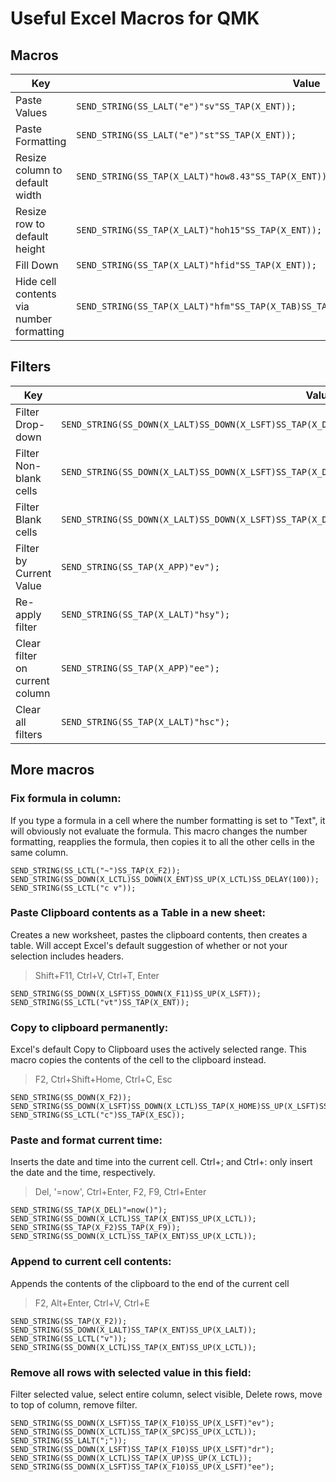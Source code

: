 # Useful Excel Macros for QMK


## Macros

| Key | Value |
| ----------- | ----------- |
| Paste Values | `SEND_STRING(SS_LALT("e")"sv"SS_TAP(X_ENT));`       |
| Paste Formatting | `SEND_STRING(SS_LALT("e")"st"SS_TAP(X_ENT));    `    |
| Resize column to default width | `SEND_STRING(SS_TAP(X_LALT)"how8.43"SS_TAP(X_ENT));` |
| Resize row to default height | `SEND_STRING(SS_TAP(X_LALT)"hoh15"SS_TAP(X_ENT));` |
| Fill Down | `SEND_STRING(SS_TAP(X_LALT)"hfid"SS_TAP(X_ENT));` |
| Hide cell contents via number formatting | `SEND_STRING(SS_TAP(X_LALT)"hfm"SS_TAP(X_TAB)SS_TAP(X_END)SS_TAP(X_TAB)";;;"SS_TAP(X_ENT));` |

## Filters
| Key | Value |
| ----------- | ----------- |
| Filter Drop-down | `SEND_STRING(SS_DOWN(X_LALT)SS_DOWN(X_LSFT)SS_TAP(X_DOWN)SS_UP(X_LSFT)SS_UP(X_LALT));`|
| Filter Non-blank cells | `SEND_STRING(SS_DOWN(X_LALT)SS_DOWN(X_LSFT)SS_TAP(X_DOWN)SS_UP(X_LSFT)SS_UP(X_LALT)"fn"SS_TAP(X_ENT));` |
| Filter Blank cells | `SEND_STRING(SS_DOWN(X_LALT)SS_DOWN(X_LSFT)SS_TAP(X_DOWN)SS_UP(X_LSFT)SS_UP(X_LALT)"fe"SS_TAP(X_ENT));` |
| Filter by Current Value | `SEND_STRING(SS_TAP(X_APP)"ev");` |
| Re-apply filter | `SEND_STRING(SS_TAP(X_LALT)"hsy");` |
| Clear filter on current column | `SEND_STRING(SS_TAP(X_APP)"ee");` |
| Clear all filters | `SEND_STRING(SS_TAP(X_LALT)"hsc");` |

## More macros

### Fix formula in column:
If you type a formula in a cell where the number formatting is set to "Text", it will obviously not evaluate the formula. This macro changes the number formatting, reapplies the formula, then copies it to all the other cells in the same column.
```
SEND_STRING(SS_LCTL("~")SS_TAP(X_F2));
SEND_STRING(SS_DOWN(X_LCTL)SS_DOWN(X_ENT)SS_UP(X_LCTL)SS_DELAY(100));
SEND_STRING(SS_LCTL("c v"));
```

### Paste Clipboard contents as a Table in a new sheet:
Creates a new worksheet, pastes the clipboard contents, then creates a table.
Will accept Excel's default suggestion of whether or not your selection includes headers.
> Shift+F11, Ctrl+V, Ctrl+T, Enter
```
SEND_STRING(SS_DOWN(X_LSFT)SS_DOWN(X_F11)SS_UP(X_LSFT));
SEND_STRING(SS_LCTL("vt")SS_TAP(X_ENT));
```

### Copy to clipboard permanently:
Excel's default Copy to Clipboard uses the actively selected range.
This macro copies the contents of the cell to the clipboard instead.
> F2, Ctrl+Shift+Home, Ctrl+C, Esc
```
SEND_STRING(SS_DOWN(X_F2));
SEND_STRING(SS_DOWN(X_LSFT)SS_DOWN(X_LCTL)SS_TAP(X_HOME)SS_UP(X_LSFT)SS_UP(X_LCTL));
SEND_STRING(SS_LCTL("c")SS_TAP(X_ESC));
```

### Paste and format current time:
Inserts the date and time into the current cell.
Ctrl+; and Ctrl+: only insert the date and the time, respectively.
> Del, '=now', Ctrl+Enter, F2, F9, Ctrl+Enter
```
SEND_STRING(SS_TAP(X_DEL)"=now()");
SEND_STRING(SS_DOWN(X_LCTL)SS_TAP(X_ENT)SS_UP(X_LCTL));
SEND_STRING(SS_TAP(X_F2)SS_TAP(X_F9));
SEND_STRING(SS_DOWN(X_LCTL)SS_TAP(X_ENT)SS_UP(X_LCTL));
```

### Append to current cell contents:
Appends the contents of the clipboard to the end of the current cell
> F2, Alt+Enter, Ctrl+V, Ctrl+E
```
SEND_STRING(SS_TAP(X_F2));
SEND_STRING(SS_DOWN(X_LALT)SS_TAP(X_ENT)SS_UP(X_LALT));
SEND_STRING(SS_LCTL("v"));
SEND_STRING(SS_DOWN(X_LCTL)SS_TAP(X_ENT)SS_UP(X_LCTL));
```

### Remove all rows with selected value in this field:
Filter selected value, select entire column, select visible,
Delete rows, move to top of column, remove filter.
```
SEND_STRING(SS_DOWN(X_LSFT)SS_TAP(X_F10)SS_UP(X_LSFT)"ev");
SEND_STRING(SS_DOWN(X_LCTL)SS_TAP(X_SPC)SS_UP(X_LCTL));
SEND_STRING(SS_LALT(";"));
SEND_STRING(SS_DOWN(X_LSFT)SS_TAP(X_F10)SS_UP(X_LSFT)"dr");
SEND_STRING(SS_DOWN(X_LCTL)SS_TAP(X_UP)SS_UP(X_LCTL));
SEND_STRING(SS_DOWN(X_LSFT)SS_TAP(X_F10)SS_UP(X_LSFT)"ee");
```